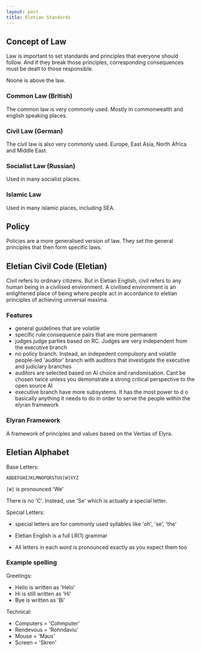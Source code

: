 ```yaml
---
layout: post
title: Eletian Standards
---
```


## Concept of Law

Law is important to set standards and principles that everyone should follow. And if they break those principles, corresponding consequences must be dealt to those responsible.

Noone is above the law.

### Common Law (British)

The common law is very commonly used. Mostly in commonwealth and english speaking places.

### Civil Law (German)

The civil law is also very commonly used. Europe, East Asia, North Africa and Middle East.

### Socialist Law (Russian)

Used in many socialist places.

### Islamic Law

Used in many islamic places, including SEA.

## Policy

Policies are a more generalised version of law. They set the general principles that then form specific laws.

## Eletian Civil Code (Eletian)

Civil refers to ordinary citizens. But in Eletian English, civil refers to any human being in a civilised environment. A civilised environment is an enlightened place of being where people act in accordance to eletian principles of achieving universal maxima.

### Features

- general guidelines that are volatile
- specific rule:consequence pairs that are more permanent
- judges judge parties based on RC. Judges are very independent from the executive branch
- no policy branch. Instead, an indepedent compulsory and volatile people-led 'auditor' branch with auditors that investigate the executive and judiciary branches
- auditors are selected based on AI choice and randomisation. Cant be chosen twice unless you demonstrate a strong critical perspective to the open source AI
- executive branch have more subsystems. It has the most power to d o basically anything it needs to do in order to serve the people within the elyran framework

### Elyran Framework

A framework of principles and values based on the Vertias of Elyra.

## Eletian Alphabet

Base Letters:

`ABDEFGHIJKLMNOPQRSTUV[W]XYZ`

`[W]` is pronounced 'We'

There is no 'C'. Instead, use 'Se' which is actually a special letter.

Special Letters:

- special letters are for commonly used syllables like 'oh', 'se', 'the'

- Eletian English is a full LR(1) grammar
- All letters in each word is pronounced exactly as you expect them too

### Example spelling

Greetings:

- Hello is written as 'Helo'
- Hi is still written as 'Hi'
- Bye is written as 'Bi'

Technical:

- Computers = 'Cohmputer'
- Rendevous = 'Rohndaviu'
- Mouse = 'Maus'
- Screen = 'Skren'
